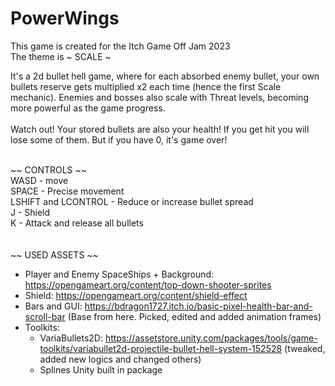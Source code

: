 # PowerWings
This game is created for the Itch Game Off Jam 2023<br>
The theme is ~ SCALE ~<br>

It's a 2d bullet hell game, where for each absorbed enemy bullet, your own bullets reserve gets multiplied x2 each time (hence the first Scale mechanic).
Enemies and bosses also scale with Threat levels, becoming more powerful as the game progress.<br><br>
Watch out! Your stored bullets are also your health! If you get hit you will lose some of them. But if you have 0, it's game over!
<br><br>

~~ CONTROLS ~~<br>
WASD - move<br>
SPACE - Precise movement<br>
LSHIFT and LCONTROL - Reduce or increase bullet spread<br>
J - Shield<br>
K - Attack and release all bullets
<br><br><br>
~~ USED ASSETS ~~
- Player and Enemy SpaceShips + Background: https://opengameart.org/content/top-down-shooter-sprites
- Shield: https://opengameart.org/content/shield-effect
- Bars and GUI: https://bdragon1727.itch.io/basic-pixel-health-bar-and-scroll-bar (Base from here. Picked, edited and added animation frames)
- Toolkits:
  - VariaBullets2D: https://assetstore.unity.com/packages/tools/game-toolkits/variabullet2d-projectile-bullet-hell-system-152528 (tweaked, added new logics and changed others)
  - Splines Unity built in package 

